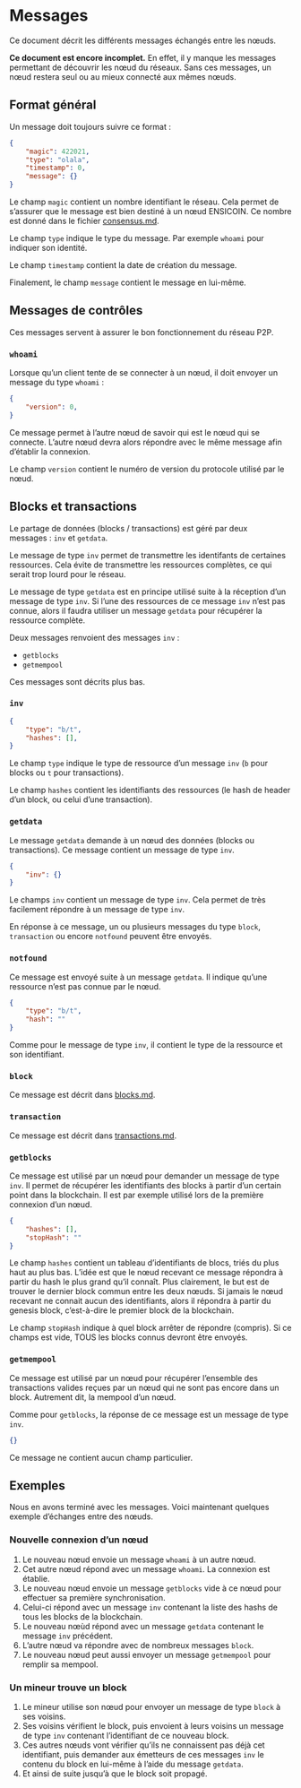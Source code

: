 # Messages

Ce document décrit les différents messages échangés entre les nœuds.

**Ce document est encore incomplet.** En effet, il y manque les messages permettant de découvrir les nœud du réseaux. Sans ces messages, un nœud restera seul ou au mieux connecté aux mêmes nœuds.

## Format général

Un message doit toujours suivre ce format :

```json
{
	"magic": 422021,
	"type": "olala",
	"timestamp": 0,
	"message": {}
}
```

Le champ `magic` contient un nombre identifiant le réseau. Cela permet de s’assurer que le message est bien destiné à un nœud ENSICOIN. Ce nombre est donné dans le fichier [consensus.md](consensus.md).

Le champ `type` indique le type du message. Par exemple `whoami` pour indiquer son identité.

Le champ `timestamp` contient la date de création du message.

Finalement, le champ `message` contient le message en lui-même.

## Messages de contrôles

Ces messages servent à assurer le bon fonctionnement du réseau P2P.

### `whoami`

Lorsque qu’un client tente de se connecter à un nœud, il doit envoyer un message du type `whoami` :

```json
{
	"version": 0,
}
```

Ce message permet à l’autre nœud de savoir qui est le nœud qui se connecte. L’autre nœud devra alors répondre avec le même message afin d’établir la connexion.

Le champ `version` contient le numéro de version du protocole utilisé par le nœud.

## Blocks et transactions

Le partage de données (blocks / transactions) est géré par deux messages : `inv` et `getdata`.

Le message de type `inv` permet de transmettre les identifants de certaines ressources. Cela évite de transmettre les ressources complètes, ce qui serait trop lourd pour le réseau.

Le message de type `getdata` est en principe utilisé suite à la réception d’un message de type `inv`. Si l’une des ressources de ce message `inv` n’est pas connue, alors il faudra utiliser un message `getdata` pour récupérer la ressource complète.

Deux messages renvoient des messages `inv` :

- `getblocks`
- `getmempool`

Ces messages sont décrits plus bas.

### `inv`


```json
{
	"type": "b/t",
	"hashes": [],
}
```

Le champ `type` indique le type de ressource d’un message `inv` (`b` pour blocks ou `t` pour transactions).

Le champ `hashes` contient les identifiants des ressources (le hash de header d’un block, ou celui d’une transaction).


### `getdata`

Le message `getdata` demande à un nœud des données (blocks ou transactions). Ce message contient un message de type `inv`.

```json
{
	"inv": {}
}
```

Le champs `inv` contient un message de type `inv`. Cela permet de très facilement répondre à un message de type `inv`.

En réponse à ce message, un ou plusieurs messages du type `block`, `transaction` ou encore `notfound` peuvent être envoyés.

### `notfound`

Ce message est envoyé suite à un message `getdata`. Il indique qu’une ressource n’est pas connue par le nœud.

```json
{
	"type": "b/t",
	"hash": ""
}
```

Comme pour le message de type `inv`, il contient le type de la ressource et son identifiant.

### `block`

Ce message est décrit dans [blocks.md](blocs.md).

### `transaction`

Ce message est décrit dans [transactions.md](transactions.md).

### `getblocks`

Ce message est utilisé par un nœud pour demander un message de type `inv`. Il permet de récupérer les identifiants des blocks à partir d’un certain point dans la blockchain. Il est par exemple utilisé lors de la première connexion d’un nœud.

```json
{
	"hashes": [],
	"stopHash": ""
}
```

Le champ `hashes` contient un tableau d’identifiants de blocs, triés du plus haut au plus bas. L’idée est que le nœud recevant ce message répondra à partir du hash le plus grand qu’il connaît. Plus clairement, le but est de trouver le dernier block commun entre les deux nœuds. Si jamais le nœud recevant ne connait aucun des identifiants, alors il répondra à partir du genesis block, c’est-à-dire le premier block de la blockchain.

Le champ `stopHash` indique à quel block arrêter de répondre (compris). Si ce champs est vide, TOUS les blocks connus devront être envoyés.

### `getmempool`

Ce message est utilisé par un nœud pour récupérer l’ensemble des transactions valides reçues par un nœud qui ne sont pas encore dans un block. Autrement dit, la mempool d’un nœud.

Comme pour `getblocks`, la réponse de ce message est un message de type `inv`.

```json
{}
```

Ce message ne contient aucun champ particulier.

## Exemples

Nous en avons terminé avec les messages. Voici maintenant quelques exemple d’échanges entre des nœuds.

### Nouvelle connexion d’un nœud

1. Le nouveau nœud envoie un message `whoami` à un autre nœud.
2. Cet autre nœud répond avec un message `whoami`. La connexion est établie.
3. Le nouveau nœud envoie un message `getblocks` vide à ce nœud pour effectuer sa première synchronisation.
4. Celui-ci répond avec un message `inv` contenant la liste des hashs de tous les blocks de la blockchain.
5. Le nouveau nœùd répond avec un message `getdata` contenant le message `inv` précédent.
6. L’autre nœud va répondre avec de nombreux messages `block`.
7. Le nouveau nœud peut aussi envoyer un message `getmempool` pour remplir sa mempool.

### Un mineur trouve un block

1. Le mineur utilise son nœud pour envoyer un message de type `block` à ses voisins.
2. Ses voisins vérifient le block, puis envoient à leurs voisins un message de type `inv` contenant l’identifiant de ce nouveau block.
3. Ces autres nœuds vont vérifier qu’ils ne connaissent pas déjà cet identifiant, puis demander aux émetteurs de ces messages `inv` le contenu du block en lui-même à l’aide du message `getdata`.
4. Et ainsi de suite jusqu’à que le block soit propagé.

